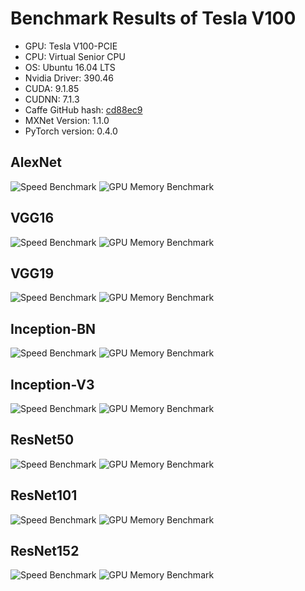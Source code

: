 # Benchmark Results of Tesla V100

* GPU: Tesla V100-PCIE
* CPU: Virtual Senior CPU
* OS: Ubuntu 16.04 LTS
* Nvidia Driver: 390.46
* CUDA: 9.1.85
* CUDNN: 7.1.3
* Caffe GitHub hash: [cd88ec9](https://github.com/BVLC/caffe/commit/864520713a4c5ffae7382ced5d34e4cadc608473)
* MXNet Version: 1.1.0
* PyTorch version: 0.4.0

## AlexNet
![Speed Benchmark](results/tesla_v100/alexnet_speed.png)
![GPU Memory Benchmark](results/tesla_v100/alexnet_gpu_memory.png)

## VGG16
![Speed Benchmark](results/tesla_v100/vgg16_speed.png)
![GPU Memory Benchmark](results/tesla_v100/vgg16_gpu_memory.png)

## VGG19
![Speed Benchmark](results/tesla_v100/vgg19_speed.png)
![GPU Memory Benchmark](results/tesla_v100/vgg19_gpu_memory.png)

## Inception-BN
![Speed Benchmark](results/tesla_v100/inception-bn_speed.png)
![GPU Memory Benchmark](results/tesla_v100/inception-bn_gpu_memory.png)

## Inception-V3
![Speed Benchmark](results/tesla_v100/inception-v3_speed.png)
![GPU Memory Benchmark](results/tesla_v100/inception-v3_gpu_memory.png)

## ResNet50
![Speed Benchmark](results/tesla_v100/resnet50_speed.png)
![GPU Memory Benchmark](results/tesla_v100/resnet50_gpu_memory.png)

## ResNet101
![Speed Benchmark](results/tesla_v100/resnet101_speed.png)
![GPU Memory Benchmark](results/tesla_v100/resnet101_gpu_memory.png)

## ResNet152
![Speed Benchmark](results/tesla_v100/resnet152_speed.png)
![GPU Memory Benchmark](results/tesla_v100/resnet152_gpu_memory.png)

